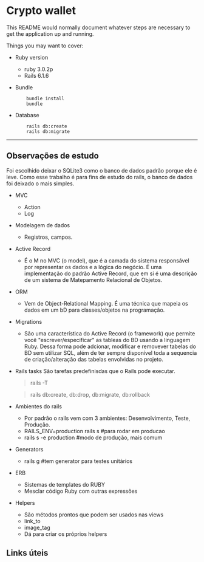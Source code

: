 # Crypto wallet

This README would normally document whatever steps are necessary to get the
application up and running.

Things you may want to cover:

* Ruby version
    - ruby 3.0.2p
    - Rails 6.1.6

* Bundle 
    ```
        bundle install
        bundle 
     ```

* Database
    ``` 
        rails db:create
        rails db:migrate
    ``` 

___
## Observações de estudo

Foi escolhido deixar o SQLite3 como o banco de dados padrão porque ele é leve. Como esse trabalho é para fins de estudo do rails, o banco de dados foi deixado o mais simples. 

- MVC
	 - Action
	 - Log
- Modelagem de dados
    - Registros, campos.

- Active Record
	- É o M no MVC (o model), que é a camada do sistema responsável por representar os dados e a lógica do negócio. É uma implementação do padrão Active Record, que em si é uma descrição de um sistema de Matepamento Relacional de Objetos.
- ORM
	- Vem de Object-Relational Mapping. É uma técnica que mapeia os dados em um bD para classes/objetos na programação.
- Migrations
	- São uma característica do Active Record (o framework) que permite você "escrever/especificar" as tableas do BD usando a linguagem Ruby.
	Dessa forma pode adcionar, modificar e removever tabelas do BD sem utilizar SQL, além de ter sempre disponível toda a sequencia de criação/alteração das tabelas envolvidas no projeto.

- Rails tasks
	São tarefas predefinisdas que o Rails pode executar.
	> rails -T 

	> rails db:create, db:drop, db:migrate, db:rollback

- Ambientes do rails
	- Por padrão o rails vem com 3 ambientes: Desenvolvimento, Teste, Produção.
	- RAILS_ENV=production rails s #para rodar em producao
	- rails s -e production #modo de produção, mais comum

- Generators
	- rails g #tem generator para testes unitários

- ERB
	- Sistemas de templates do RUBY
	- Mesclar código Ruby com outras expressões

- Helpers
	- São métodos prontos que podem ser usados nas views
	- link_to 
	- image_tag
	- Dá para criar os próprios helpers


## Links úteis
